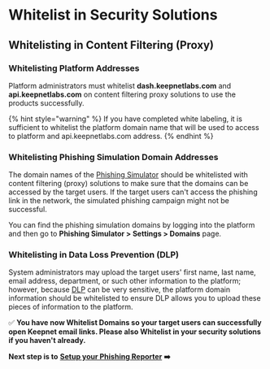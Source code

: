 # Whitelist in Security Solutions

## Whitelisting in Content Filtering (Proxy) <a href="#whitelisting-in-content-filtering-proxy" id="whitelisting-in-content-filtering-proxy"></a>

### **Whitelisting Platform Addresses**

Platform administrators must whitelist **dash.keepnetlabs.com** and **api.keepnetlabs.com** on content filtering proxy solutions to use the products successfully.

{% hint style="warning" %}
If you have completed white labeling, it is sufficient to whitelist the platform domain name that will be used to access to platform and api.keepnetlabs.com address.
{% endhint %}

### **Whitelisting Phishing Simulation Domain Addresses**

The domain names of the [Phishing Simulator](https://keepnetlabs.com/products/phishing-simulator) should be whitelisted with content filtering (proxy) solutions to make sure that the domains can be accessed by the target users. If the target users can't access the phishing link in the network, the simulated phishing campaign might not be successful.

You can find the phishing simulation domains by logging into the platform and then go to **Phishing Simulator > Settings > Domains** page.

### **Whitelisting in Data Loss Prevention (DLP)**

System administrators may upload the target users' first name, last name, email address, department, or such other information to the platform; however, because [DLP](https://digitalguardian.com/blog/what-data-loss-prevention-dlp-definition-data-loss-prevention) can be very sensitive, the platform domain information should be whitelisted to ensure DLP allows you to upload these pieces of information to the platform.

✅ **You have now Whitelist Domains so your target users can successfully open Keepnet email links. Please also Whitelist in your security solutions if you haven't already.**&#x20;

**Next step is to** [**Setup your Phishing Reporter**](../6.-setup-phishing-reporter/) **➡️**
